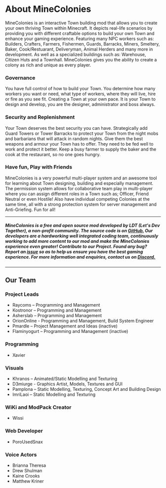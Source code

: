 
# About MineColonies 
MineColonies is an interactive Town building mod that allows you to create your own thriving Town within Minecraft. It depicts real-life scenarios by providing you with different craftable options to build your own Town  and enhance your gaming experience. Featuring many NPC workers such as: Builders, Crafters, Farmers, Fishermen, Guards, Barracks, Miners, Smeltery, Baker, Cook/Restuarant, Deliveryman, Animal Herders and many more in development. As well as a specialized buildings such as: Warehouse, Citizen Huts and a Townhall. MineColonies gives you the ability to create a colony as rich and unique as every player.

### Governance
You have full control of how to build your Town. You determine how many workers you want or need, what type of workers, where they will live, hire or fire as you see fit. Creating a Town at your own pace. It is your Town to design and develop, you are the designer, administrator and boss always. 

### Security and Replenishment
Your Town deserves the best security you can have. Strategically add Guard Towers or Tower Barracks to protect your Town from the night mobs and barbarians that will attack in random nights. Give them the best weapons and armour your Town has to offer. They need to be fed well to work and protect it better. Keep a busy farmer to supply the baker and the cook at the restaurant, so no one goes hungry. 

### Have fun, Play with Friends
MineColonies is a very powerful multi-player system and an awesome tool for learning about Town designing, building and especially management. The permission system allows for collaborative team play in multi-player where you can assign different roles in a Town such as; Officer, Friend Neutral or even Hostile! Also have individual competing Colonies at the same time, all with a strong protection system for server management and Anti-Griefing. Fun for all! 
___
##### MineColonies is a free and open source mod developed by LDT (Let's Dev Together), a non-profit community. The source code is on [GitHub.](https://github.com/ldtteam/minecolonies) Our developers are a hardworking well integrated coding team, continuously working to add more content to our mod and make the MineColonies experience even greater! Contribute to our Project. Found any bug? Report an [issue](https://github.com/ldtteam/minecolonies/issues/new) so as to help us ensure you have the best gaming experience. For more information and enquiries, contact us on [Discord.](https://discord.gg/YEas2Yv)
___ 

## Our Team

### Project Leads
* Raycoms – Programming and Management
* Kostronor – Programming and Management
* Asherslab – Programming and Management
* OrionOnline - Programming and Management, Build System Engineer 
* Pmardle – Project Management and Ideas (inactive)
* Flaminyogurt – Programming and Management (inactive)

### Programming 
* Xavier

### Visuals
* Khranos – Animated/Static Modelling and Texturing 
* D3miurge - Graphics Artist, Models, Textures and GUI 
* Pamplona – Static Modelling, Texturing, Concept Art and Building Design 
* ImriLaoi – Static Modelling and Texturing

### WiKi and ModPack Creator 
* Wissi

 
### Web Developer
* PoroUsedSnax

### Voice Actors
* Brianna Theresa
* Drew Shulman 
* Kaine Crooks 
* Matthew Kriner

